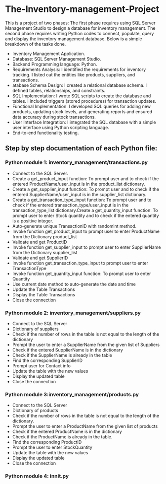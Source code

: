 # The-Inventory-management-Project
This is a project of two phases: The first phase requires using SQL Server Management Studio to design a database for inventory management. The second phase requires writing Python codes to connect, populate, query and display the inventory management database. Below is a simple breakdown of the tasks done.


-  Inventory Management Application.
-  Database: SQL Server Management Studio.
-  Backend Programming language: Python.
-  Requirements Analysis: I identified the requirements for inventory tracking. I listed out the entities like products, suppliers, and transactions.
-   atabase Schema Design: I created a relational database schema. I defined tables, relationships, and constraints.
-  SQL Implementation: I wrote SQL scripts to create the database and tables. I included triggers (stored procedures) for transaction updates.
- Functional Implementation:  I developed SQL queries for adding new products, updating stock levels, and generating reports and ensured data accuracy during stock transactions.
- User Interface Integration: I integrated the SQL database with a simple user interface using Python scripting language.
- End-to-end functionality testing.

## Step by step documentation of each Python file:

### Python module 1: inventory_management/transactions.py
- Connect to the SQL Server.
- Create a get_product_input function: To prompt user and to check if the entered ProductName/user_input is in the product_list dictionary.
- Create a get_supplier_input function: To prompt user and to check if the entered SupplierName/user_input is in the supplier_list dictionary.
- Create a get_transaction_type_input function: To prompt user and to check if the entered transaction_type/user_input is in the transaction_type_list dictionary.Create a get_quantity_input function: To prompt user to enter Stock quantity and to check if the entered quantity is a positive integer.
- Auto-generate unique TransactionID with randomint method.
- Invoke function get_product_input to prompt user to enter ProductName from the Dictionary product_list
- Validate and get ProductID
- Invoke function get_supplier_input to prompt user to enter SupplierName from the Dictionary supplier_list
- Validate and get SupplierID
- Invoke function get_transaction_type_input to prompt user to enter TransactionType
- Invoke function get_quantity_input function: To prompt user to enter Quantity
- Use current date method to auto-generate the date and time
- Update the Table Transactions
- Display the Table Transactions
- Close the connection



### Python module 2: inventory_management/suppliers.py
-	Connect to the SQL Server
-	Dictionary of suppliers
-	Check if the number of rows in the table is not equal to the length of the dictionary
-	Prompt the user to enter a SupplierName from the given list of Suppliers
-	Check if the entered SupplierName is in the dictionary
-	Check if the SupplierName is already in the table
-	Find the corresponding SupplierID
-	Prompt user for Contact info
-	Update the table with the new values
-	Display the updated table
-	Close the connection


### Python module 3:inventory_management/products.py
-	Connect to the SQL Server
-	Dictionary of products
-	Check if the number of rows in the table is not equal to the length of the dictionary.
-	Prompt the user to enter a ProductName from the given list of products
-	Check if the entered ProductName is in the dictionary
-	Check if the ProductName is already in the table.
-	Find the corresponding ProductID
-	Prompt the user to enter StockQuantity
-	Update the table with the new values
-	Display the updated table
-	Close the connection

### Python module 4:	__innit__.py






